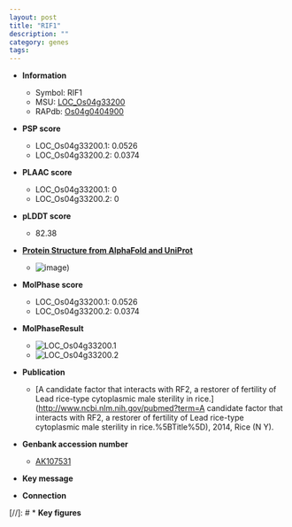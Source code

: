 ```yaml
---
layout: post
title: "RIF1"
description: ""
category: genes
tags: 
---
```


* **Information**  
    + Symbol: RIF1  
    + MSU: [LOC_Os04g33200](http://rice.plantbiology.msu.edu/cgi-bin/ORF_infopage.cgi?orf=LOC_Os04g33200)  
    + RAPdb: [Os04g0404900](http://rapdb.dna.affrc.go.jp/viewer/gbrowse_details/irgsp1?name=Os04g0404900)  

* **PSP score**  
    + LOC_Os04g33200.1: 0.0526 
    + LOC_Os04g33200.2: 0.0374 

* **PLAAC score**  
    + LOC_Os04g33200.1: 0 
    + LOC_Os04g33200.2: 0 

* **pLDDT score**
    + 82.38

* **[Protein Structure from AlphaFold and UniProt](https://www.uniprot.org/uniprotkb/A0A0P0W9V6/entry#structure)**
    + ![image](https://ricepsp.github.io/images/A/AF-A0A0P0W9V6-F1.png))

* **MolPhase score**
    + LOC_Os04g33200.1: 0.0526
    + LOC_Os04g33200.2: 0.0374

* **MolPhaseResult**
    + ![LOC_Os04g33200.1](https://ricepsp.github.io/pictures/LOC_Os04g/LOC_Os04g33200.1.png)
    + ![LOC_Os04g33200.2](https://ricepsp.github.io/pictures/LOC_Os04g/LOC_Os04g33200.2.png)

* **Publication**  
    + [A candidate factor that interacts with RF2, a restorer of fertility of Lead rice-type cytoplasmic male sterility in rice.](http://www.ncbi.nlm.nih.gov/pubmed?term=A candidate factor that interacts with RF2, a restorer of fertility of Lead rice-type cytoplasmic male sterility in rice.%5BTitle%5D), 2014, Rice (N Y).

* **Genbank accession number**  
    + [AK107531](http://www.ncbi.nlm.nih.gov/nuccore/AK107531)

* **Key message**  

* **Connection**  

[//]: # * **Key figures**  


